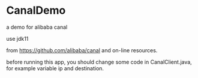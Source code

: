 # CanalDemo
a demo for alibaba canal

use jdk11

from https://github.com/alibaba/canal and on-line resources.

before running this app, you should change some code in CanalClient.java, for example variable ip and destination.
